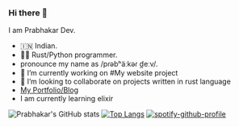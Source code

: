 ### Hi there 👋

<!--
**ayushashi11/ayushashi11** is a ✨ _special_ ✨ repository because its `README.md` (this file) appears on your GitHub profile.

Here are some ideas to get you started:


- 🌱 I’m currently learning ...

- 🤔 I’m looking for help with ...
- 💬 Ask me about ...
- 📫 How to reach me: ...
- 😄 Pronouns: ...
- ⚡ Fun fact: ...
-->
I am Prabhakar Dev.
- 🇮🇳 Indian.
- 🦀🐍 Rust/Python programmer.
- pronounce my name as /pɾəbʰäːkəɾ d̪eːv/.
- 🔭 I’m currently working on #My website project
- 👯 I’m looking to collaborate on projects written in rust language
- [My Portfolio/Blog](https://pbkdev.pythonanywhere.com)
- I am currently learning elixir



![Prabhakar's GitHub stats](https://github-readme-stats.vercel.app/api?username=ayushashi11&show_icons=true&theme=gruvbox)
[![Top Langs](https://github-readme-stats.vercel.app/api/top-langs/?username=ayushashi11&theme=gruvbox)](https://github.com/anuraghazra/github-readme-stats)
[![spotify-github-profile](https://spotify-github-profile.vercel.app/api/view?uid=31i72dsrnnsxffn4an43qsgxjlmq&cover_image=true&theme=default&show_offline=false&background_color=121212)](https://github.com/kittinan/spotify-github-profile)
